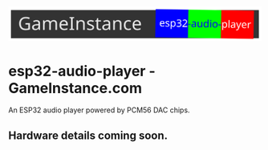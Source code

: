 ![GameInstance.com esp32 audio player](docs/logo.svg)

# esp32-audio-player - GameInstance.com

An ESP32 audio player powered by PCM56 DAC chips.


## Hardware details coming soon.
